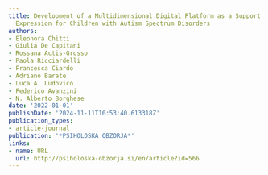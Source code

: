 ```yaml
---
title: Development of a Multidimensional Digital Platform as a Support to Emotion
  Expression for Children with Autism Spectrum Disorders
authors:
- Eleonora Chitti
- Giulia De Capitani
- Rossana Actis-Grosso
- Paola Ricciardelli
- Francesca Ciardo
- Adriano Barate
- Luca A. Ludovico
- Federico Avanzini
- N. Alberto Borghese
date: '2022-01-01'
publishDate: '2024-11-11T10:53:40.613318Z'
publication_types:
- article-journal
publication: '*PSIHOLOSKA OBZORJA*'
links:
- name: URL
  url: http://psiholoska-obzorja.si/en/article?id=566
---
```


